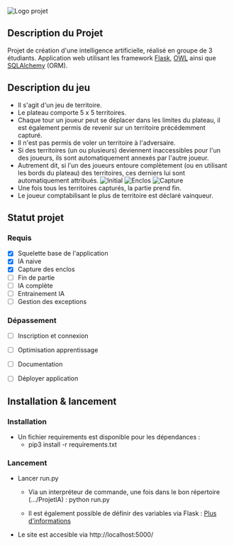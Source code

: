 ![Logo projet](https://i.ibb.co/ftvWCkY/258521491-421855366159472-2338510668152101421-n.png)

## Description du Projet
Projet de création d'une intelligence artificielle, réalisé en groupe de 3 étudiants.
Application web utilisant les framework [Flask](https://flask.palletsprojects.com/en/2.0.x/), [OWL](https://github.com/odoo/owl) ainsi que [SQLAlchemy](https://www.sqlalchemy.org/) (ORM).


## Description du jeu 
- Il s'agit d'un jeu de territoire.
- Le plateau comporte 5 x 5 territoires.
- Chaque tour un joueur peut se déplacer dans les limites du plateau, il est également permis de revenir sur un territoire précédemment capturé.
- Il n'est pas permis de voler un territoire à l'adversaire.
- Si des territoires (un ou plusieurs) deviennent inaccessibles pour l'un des joueurs, ils sont automatiquement annexés par l'autre joueur.
- Autrement dit, si l'un des joueurs entoure complètement (ou en utilisant les bords du plateau) des territoires, ces derniers lui sont automatiquement attribués.
![Initial](https://i.ibb.co/Cn8XZ2k/1.png)
![Enclos](https://i.ibb.co/gM9qQXZ/2.png)
![Capture](https://i.ibb.co/Y3XL15K/3.png)
- Une fois tous les territoires capturés, la partie prend fin.
- Le joueur comptabilisant le plus de territoire est déclaré vainqueur.

## Statut projet
### Requis
- [x] Squelette base de l'application
- [x] IA naive
- [x] Capture des enclos
- [ ] Fin de partie
- [ ] IA complète
- [ ] Entrainement IA
- [ ] Gestion des exceptions
### Dépassement
- [ ] Inscription et connexion
- [ ] Optimisation apprentissage 
- [ ] Documentation
- [ ] Déployer application



## Installation & lancement
### Installation
- Un fichier requirements est disponible pour les dépendances :
	- pip3 install -r requirements.txt
### Lancement
- Lancer run.py
	- Via un interpréteur de commande, une fois dans le bon répertoire (.../ProjetIA) : python run.py

	- Il est également possible de définir des variables via Flask : [Plus d'informations](https://flask.palletsprojects.com/en/2.0.x/cli/)

- Le site est accesible via http://localhost:5000/


